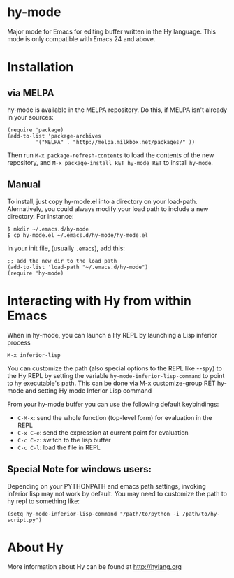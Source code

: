 hy-mode
=======

Major mode for Emacs for editing buffer written in the Hy language. This mode is
only compatible with Emacs 24 and above.

Installation
============

via MELPA
---------

hy-mode is available in the MELPA repository. Do this, if MELPA isn't
already in your sources:

    (require 'package)
    (add-to-list 'package-archives
             '("MELPA" . "http://melpa.milkbox.net/packages/" ))

Then run `M-x package-refresh-contents` to load the contents of the new repository, 
and `M-x package-install RET hy-mode RET` to install `hy-mode`.


Manual
------

To install, just copy hy-mode.el into a directory on your
load-path. Alernatively, you could always modify your load path to include a new
directory. For instance:

    $ mkdir ~/.emacs.d/hy-mode
    $ cp hy-mode.el ~/.emacs.d/hy-mode/hy-mode.el

In your init file, (usually `.emacs`), add this:

    ;; add the new dir to the load path
    (add-to-list 'load-path "~/.emacs.d/hy-mode")
    (require 'hy-mode)

Interacting with Hy from within Emacs
=====================================

When in hy-mode, you can launch a Hy REPL by launching a Lisp inferior process

    M-x inferior-lisp

You can customize the path (also special options to the REPL like
--spy) to the Hy REPL by setting the variable
`hy-mode-inferior-lisp-command` to point to hy executable's path. This
can be done via M-x customize-group RET hy-mode and setting Hy mode
Inferior Lisp command

From your hy-mode buffer you can use the following default keybindings:

+ `C-M-x`: send the whole function (top-level form) for evaluation in the REPL
+ `C-x C-e`: send the expression at current point for evaluation
+ `C-c C-z`: switch to the lisp buffer
+ `C-c C-l`: load the file in REPL

Special Note for windows users:
-------------------------------

Depending on your PYTHONPATH and emacs path settings, invoking
inferior lisp may not work by default. You may need to customize the
path to hy repl to something like:

    (setq hy-mode-inferior-lisp-command "/path/to/python -i /path/to/hy-script.py")

About Hy
========
More information about Hy can be found at http://hylang.org
